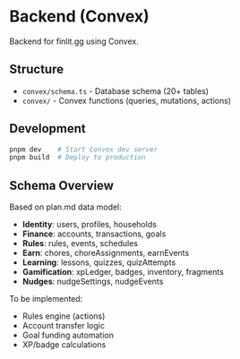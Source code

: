 # Backend (Convex)

Backend for finlit.gg using Convex.

## Structure

- `convex/schema.ts` - Database schema (20+ tables)
- `convex/` - Convex functions (queries, mutations, actions)

## Development

```bash
pnpm dev    # Start Convex dev server
pnpm build  # Deploy to production
```

## Schema Overview

Based on plan.md data model:

- **Identity**: users, profiles, households
- **Finance**: accounts, transactions, goals
- **Rules**: rules, events, schedules
- **Earn**: chores, choreAssignments, earnEvents
- **Learning**: lessons, quizzes, quizAttempts
- **Gamification**: xpLedger, badges, inventory, fragments
- **Nudges**: nudgeSettings, nudgeEvents

To be implemented:
- Rules engine (actions)
- Account transfer logic
- Goal funding automation
- XP/badge calculations


